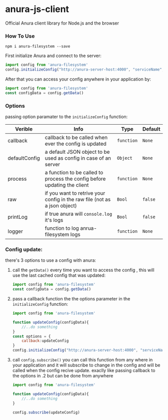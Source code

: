 
# anura-js-client
Official Anura client library for Node.js and the browser


### How To Use
``npm i anura-filesystem --save``

First initialize Anura and connect to the server:
```javascript
import config from 'anura-filesystem'
config.initializeConfig("http://anura-server-host:4000", "serviceName", "environmentName", options)
```
After that you can access your config anywhere in your application by: 
```javascript
import config from 'anura-filesystem'
const configData = config.getData()
```

###  Options

passing option paramater to the ``initializeConfig`` function:

| Verible | Info | Type| Default |
| ------ | ------ | ------ | ------ |
| callback | callback to be called when ever the config is updated | ``function`` | ``None``|
| defaultConfig| a default JSON object to be used as config in case of an server  | ``Object``| ``None``|
| process| a function to be called to process the config before updating the client  | ``function`` | ``None``|
| raw | if you want to retrive your config in the raw file (not as a json object)| ``Bool`` |  ``false``
| printLog| if true anura will ``console.log`` it's logs | ``Bool`` |``false`` |
| logger| function to log anrua-filesystem logs| ``function``  |``None`` |


### Config update:
there's 3 options to use a config with anura:
1. call the ``getData()`` every time you want to access the config , this will use the last cached config that was updated:
	```javascript
	import config from 'anura-filesystem'
	const configData = config.getData()
	```
2.	pass a callback function the the options parameter in the ``initializeConfig`` function:
	```javascript
	import config from 'anura-filesystem'
	
	function updateConfig(configData){
		//..do something
	}
	const options = {
		callback:updateConfig
	}
	config.initializeConfig("http://anura-server-host:4000", "serviceName", "environmentName", options)
	```
3. call ``config.subscribe()`` you can call this function from any where in your application and it will subscribe to change in the config and will be called when the config recive update. exaclly like passing callback to the options in .2 but can be done from anywhere 
	```javascript
	import config from 'anura-filesystem'
	
	function updateConfig(configData){
		//..do something
	}
	
	config.subscribe(updateConfig)
	```